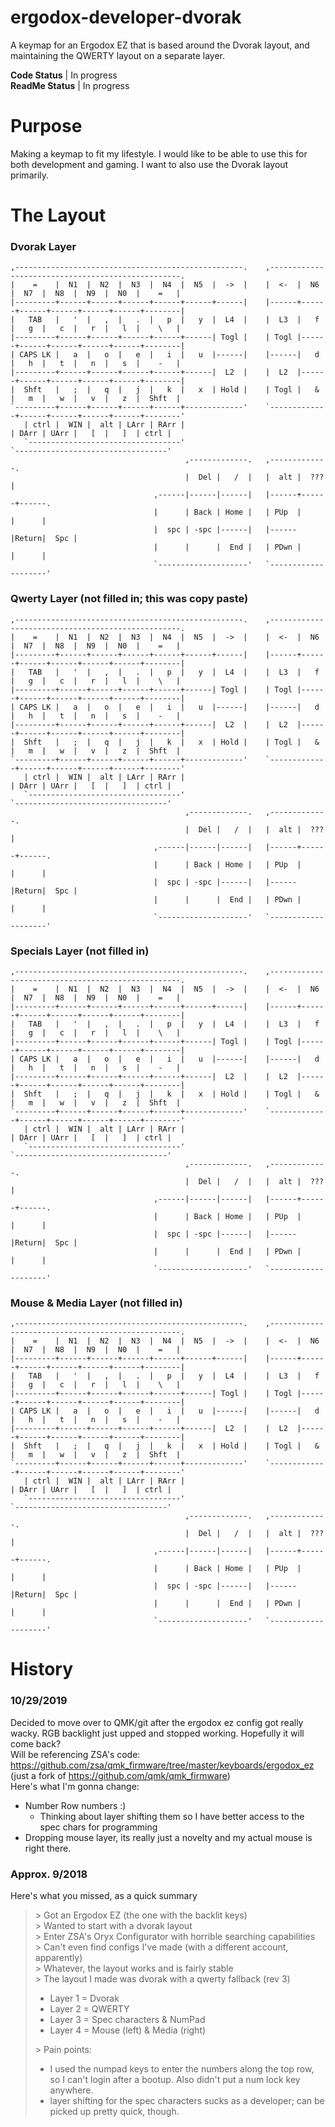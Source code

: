 # ergodox-developer-dvorak
A keymap for an Ergodox EZ that is based around the Dvorak layout, and maintaining the QWERTY layout on a separate layer.  

**Code Status** | In progress  
**ReadMe Status** | In progress  

# Purpose
Making a keymap to fit my lifestyle. I would like to be able to use this for both development and gaming. I want to also use the Dvorak layout primarily.

# The Layout
### Dvorak Layer
```
,---------------------------------------------------.    ,--------------------------------------------------.
|    =    |  N1  |  N2  |  N3  |  N4  |  N5  |  ->  |    |  <-  |  N6  |  N7  |  N8  |  N9  |  N0  |    =   |
|---------+------+------+------+------+------+------|    |------+------+------+------+------+------+--------|
|   TAB   |   '  |   ,  |   .  |   p  |   y  |  L4  |    |  L3  |   f  |   g  |   c  |   r  |   l  |    \   |
|---------+------+------+------+------+------| Togl |    | Togl |------+------+------+------+------+--------|
| CAPS LK |   a  |   o  |   e  |   i  |   u  |------|    |------|   d  |   h  |   t  |   n  |   s  |    -   |
|---------+------+------+------+------+------|  L2  |    |  L2  |------+------+------+------+------+--------|
|  Shft   |   ;  |   q  |   j  |   k  |   x  | Hold |    | Togl |   &  |   m  |   w  |   v  |   z  |  Shft  |
`---------+------+------+------+------+-------------'    `-------------+------+------+------+------+--------'
   | ctrl |  WIN |  alt | LArr | RArr |                                | DArr | UArr |   [  |   ]  | ctrl |
   `----------------------------------'                                `----------------------------------'
                                       ,-------------.   ,-------------.
                                       |  Del |   /  |   |  alt |  ??? |
                                ,------|------|------|   |------+------+------.
                                |      | Back | Home |   | PUp  |      |      |
                                |  spc | -spc |------|   |------|Return|  Spc |
                                |      |      |  End |   | PDwn |      |      |
                                `--------------------'   `--------------------'
```
### Qwerty Layer (not filled in; this was copy paste)
```
,---------------------------------------------------.    ,--------------------------------------------------.
|    =    |  N1  |  N2  |  N3  |  N4  |  N5  |  ->  |    |  <-  |  N6  |  N7  |  N8  |  N9  |  N0  |    =   |
|---------+------+------+------+------+------+------|    |------+------+------+------+------+------+--------|
|   TAB   |   '  |   ,  |   .  |   p  |   y  |  L4  |    |  L3  |   f  |   g  |   c  |   r  |   l  |    \   |
|---------+------+------+------+------+------| Togl |    | Togl |------+------+------+------+------+--------|
| CAPS LK |   a  |   o  |   e  |   i  |   u  |------|    |------|   d  |   h  |   t  |   n  |   s  |    -   |
|---------+------+------+------+------+------|  L2  |    |  L2  |------+------+------+------+------+--------|
|  Shft   |   ;  |   q  |   j  |   k  |   x  | Hold |    | Togl |   &  |   m  |   w  |   v  |   z  |  Shft  |
`---------+------+------+------+------+-------------'    `-------------+------+------+------+------+--------'
   | ctrl |  WIN |  alt | LArr | RArr |                                | DArr | UArr |   [  |   ]  | ctrl |
   `----------------------------------'                                `----------------------------------'
                                       ,-------------.   ,-------------.
                                       |  Del |   /  |   |  alt |  ??? |
                                ,------|------|------|   |------+------+------.
                                |      | Back | Home |   | PUp  |      |      |
                                |  spc | -spc |------|   |------|Return|  Spc |
                                |      |      |  End |   | PDwn |      |      |
                                `--------------------'   `--------------------'
```
### Specials Layer (not filled in)
```
,---------------------------------------------------.    ,--------------------------------------------------.
|    =    |  N1  |  N2  |  N3  |  N4  |  N5  |  ->  |    |  <-  |  N6  |  N7  |  N8  |  N9  |  N0  |    =   |
|---------+------+------+------+------+------+------|    |------+------+------+------+------+------+--------|
|   TAB   |   '  |   ,  |   .  |   p  |   y  |  L4  |    |  L3  |   f  |   g  |   c  |   r  |   l  |    \   |
|---------+------+------+------+------+------| Togl |    | Togl |------+------+------+------+------+--------|
| CAPS LK |   a  |   o  |   e  |   i  |   u  |------|    |------|   d  |   h  |   t  |   n  |   s  |    -   |
|---------+------+------+------+------+------|  L2  |    |  L2  |------+------+------+------+------+--------|
|  Shft   |   ;  |   q  |   j  |   k  |   x  | Hold |    | Togl |   &  |   m  |   w  |   v  |   z  |  Shft  |
`---------+------+------+------+------+-------------'    `-------------+------+------+------+------+--------'
   | ctrl |  WIN |  alt | LArr | RArr |                                | DArr | UArr |   [  |   ]  | ctrl |
   `----------------------------------'                                `----------------------------------'
                                       ,-------------.   ,-------------.
                                       |  Del |   /  |   |  alt |  ??? |
                                ,------|------|------|   |------+------+------.
                                |      | Back | Home |   | PUp  |      |      |
                                |  spc | -spc |------|   |------|Return|  Spc |
                                |      |      |  End |   | PDwn |      |      |
                                `--------------------'   `--------------------'
```
### Mouse & Media Layer (not filled in)
```
,---------------------------------------------------.    ,--------------------------------------------------.
|    =    |  N1  |  N2  |  N3  |  N4  |  N5  |  ->  |    |  <-  |  N6  |  N7  |  N8  |  N9  |  N0  |    =   |
|---------+------+------+------+------+------+------|    |------+------+------+------+------+------+--------|
|   TAB   |   '  |   ,  |   .  |   p  |   y  |  L4  |    |  L3  |   f  |   g  |   c  |   r  |   l  |    \   |
|---------+------+------+------+------+------| Togl |    | Togl |------+------+------+------+------+--------|
| CAPS LK |   a  |   o  |   e  |   i  |   u  |------|    |------|   d  |   h  |   t  |   n  |   s  |    -   |
|---------+------+------+------+------+------|  L2  |    |  L2  |------+------+------+------+------+--------|
|  Shft   |   ;  |   q  |   j  |   k  |   x  | Hold |    | Togl |   &  |   m  |   w  |   v  |   z  |  Shft  |
`---------+------+------+------+------+-------------'    `-------------+------+------+------+------+--------'
   | ctrl |  WIN |  alt | LArr | RArr |                                | DArr | UArr |   [  |   ]  | ctrl |
   `----------------------------------'                                `----------------------------------'
                                       ,-------------.   ,-------------.
                                       |  Del |   /  |   |  alt |  ??? |
                                ,------|------|------|   |------+------+------.
                                |      | Back | Home |   | PUp  |      |      |
                                |  spc | -spc |------|   |------|Return|  Spc |
                                |      |      |  End |   | PDwn |      |      |
                                `--------------------'   `--------------------'
```


# History
### 10/29/2019
Decided to move over to QMK/git after the ergodox ez config got really wacky. RGB backlight just upped and stopped working. Hopefully it will come back?  
Will be referencing ZSA's code: https://github.com/zsa/qmk_firmware/tree/master/keyboards/ergodox_ez  
(just a fork of https://github.com/qmk/qmk_firmware)  
Here's what I'm gonna change:
- Number Row numbers :)
  - Thinking about layer shifting them so I have better access to the spec chars for programming
- Dropping mouse layer, its really just a novelty and my actual mouse is right there.

### Approx. 9/2018
Here's what you missed, as a quick summary
>\> Got an Ergodox EZ (the one with the backlit keys)  
>\> Wanted to start with a dvorak layout  
>\> Enter ZSA's Oryx Configurator with horrible searching capabilities  
>\> Can't even find configs I've made (with a different account, apparently)  
>\> Whatever, the layout works and is fairly stable  
>\> The layout I made was dvorak with a qwerty fallback (rev 3)  
> - Layer 1 = Dvorak  
> - Layer 2 = QWERTY  
> - Layer 3 = Spec characters & NumPad  
> - Layer 4 = Mouse (left) & Media (right)  
>
>\> Pain points:  
> - I used the numpad keys to enter the numbers along the top row, so I can't login after a bootup. Also didn't put a num lock key anywhere.  
> - layer shifting for the spec characters sucks as a developer; can be picked up pretty quick, though.  
